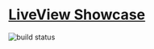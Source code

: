 # [LiveView Showcase](https://liveview-showcase.fly.dev/)

![build status](https://github.com/marka2g/liveview_showcase/actions/workflows/main.yml/badge.svg)